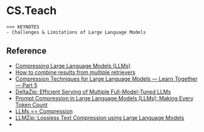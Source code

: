 # CS.Teach

```
>>> KEYNOTES
- Challenges & Limitations of Large Language Models

```

## Reference
* [Compressing Large Language Models (LLMs)](https://towardsdatascience.com/compressing-large-language-models-llms-9f406eea5b5e/)
* [How to combine results from multiple retrievers](https://python.langchain.com/docs/how_to/ensemble_retriever/)
* [Compression Techniques for Large Language Models — Learn Together — Part 5](https://medium.com/@anilguven1055/compression-techniques-for-large-language-models-learn-together-part-5-8c9ae13b0c04)
* [DeltaZip: Efficient Serving of Multiple Full-Model-Tuned LLMs](https://dl.acm.org/doi/pdf/10.1145/3689031.3717468)
* [Prompt Compression in Large Language Models (LLMs): Making Every Token Count](https://medium.com/@sahin.samia/prompt-compression-in-large-language-models-llms-making-every-token-count-078a2d1c7e03)
* [LLMs == Compression](https://www.youtube.com/watch?v=2D2uRvW9A3w)
* [LLMZip: Lossless Text Compression using Large Language Models](https://openreview.net/forum?id=jhCzPwcVbG)
* 
